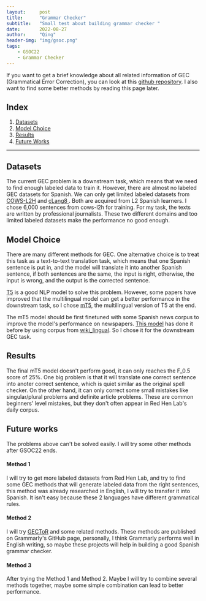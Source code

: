 ```yaml
---
layout:     post
title:      "Grammar Checker"
subtitle:   "Small test about building grammar checker "
date:       2022-08-27
author:     "Qing"
header-img: "img/gsoc.png"
tags:
    - GSOC22
    - Grammar Checker
---
```


If you want to get a brief knowledge about all related information of GEC (Grammatical Error Correction), you can look at this [github repository](https://github.com/gotutiyan/GEC-Info). I also want to find some better methods by reading this page later.

## Index

1. [Datasets](#datasets)
2. [Model Choice](#model)
3. [Results](#results)
4. [Future Works](#future-works)

---

## Datasets

The current GEC problem is a downstream task, which means that we need to find enough labeled data to train it. However, there are almost no labeled GEC datasets for Spanish. We can only get limited labeled datasets from [COWS-L2H](https://github.com/ucdaviscl/cowsl2h) and [cLang8 ](https://github.com/google-research-datasets/clang8). Both are acquired from L2 Spanish learners. I chose 6,000 sentences from cows-l2h for training. For my task, the texts are written by professional journalists. These two different domains and too limited labeled datasets make the performance no good enough.

## Model Choice

There are many different methods for GEC. One alternative choice is to treat this task as a text-to-text translation task, which means that one Spanish sentence is put in, and the model will translate it into another Spanish sentence, if both sentences are the same, the input is right, otherwise, the input is wrong, and the output is the corrected sentence.

[T5](https://huggingface.co/t5-base) is a good NLP model to solve this problem. However, some papers have improved that the multilingual model can get a better performance in the downstream task, so I chose [mT5](https://huggingface.co/google/mt5-base), the multilingual version of T5 at the end.

The mT5 model should be first finetuned with some Spanish news corpus to improve the model's performance on newspapers. [This model](https://huggingface.co/eslamxm/mt5-base-finetuned-Spanish) has done it before by using corpus from [wiki_lingual](https://huggingface.co/doc2query/msmarco-spanish-mt5-base-v1). So I chose it for the downstream GEC task.

## Results

The final mT5 model doesn't perform good, it can only reaches the F_0.5 score of 25%. One big problem is that it will translate one correct sentence into anoter correct sentence, which is quiet similar as the original spell checker. On the other hand, it can only correct some small mistakes like singular/plural problems and definite article problems. These are common beginners' level mistakes, but they don't often appear in Red Hen Lab's daily corpus.



## Future works

The problems above can't be solved easily. I will try some other methods after GSOC22 ends. 

#### Method 1
I will try to get more labeled datasets from Red Hen Lab, and try to find some GEC methods that will generate labeled data from the right sentences, this method was already researched in English, I will try to transfer it into Spanish. It isn't easy because these 2 languages have different grammatical rules.

#### Method 2
I will try [GECToR](https://github.com/grammarly/gector) and some related methods. These methods are published on Grammarly's GitHub page, personally, I think Grammarly performs well in English writing, so maybe these projects will help in building a good Spanish grammar checker.

#### Method 3
After trying the Method 1 and Method 2. Maybe I will try to combine several methods together, maybe some simple combination can lead to better performance.
